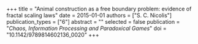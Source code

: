 +++
title = "Animal construction as a free boundary problem: evidence of fractal scaling laws"
date = 2015-01-01
authors = ["S. C. Nicolis"]
publication_types = ["6"]
abstract = ""
selected = false
publication = "*Chaos, Information Processing and Paradoxical Games*"
doi = "10.1142/9789814602136_0020"
+++

